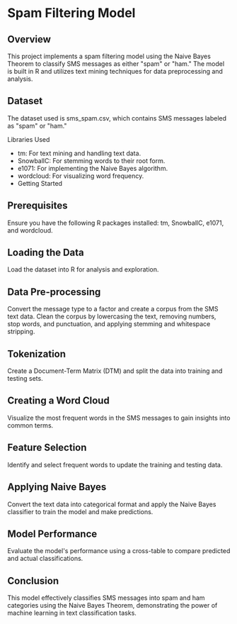 # Spam Filtering Model
## Overview
This project implements a spam filtering model using the Naive Bayes Theorem to classify SMS messages as either "spam" or "ham." The model is built in R and utilizes text mining techniques for data preprocessing and analysis.

## Dataset
The dataset used is sms_spam.csv, which contains SMS messages labeled as "spam" or "ham."

Libraries Used
- tm: For text mining and handling text data.
- SnowballC: For stemming words to their root form.
- e1071: For implementing the Naive Bayes algorithm.
- wordcloud: For visualizing word frequency.
- Getting Started

## Prerequisites
Ensure you have the following R packages installed: tm, SnowballC, e1071, and wordcloud.

## Loading the Data
Load the dataset into R for analysis and exploration.

## Data Pre-processing
Convert the message type to a factor and create a corpus from the SMS text data. Clean the corpus by lowercasing the text, removing numbers, stop words, and punctuation, and applying stemming and whitespace stripping.

## Tokenization
Create a Document-Term Matrix (DTM) and split the data into training and testing sets.

## Creating a Word Cloud
Visualize the most frequent words in the SMS messages to gain insights into common terms.

## Feature Selection
Identify and select frequent words to update the training and testing data.

## Applying Naive Bayes
Convert the text data into categorical format and apply the Naive Bayes classifier to train the model and make predictions.

## Model Performance
Evaluate the model's performance using a cross-table to compare predicted and actual classifications.

## Conclusion
This model effectively classifies SMS messages into spam and ham categories using the Naive Bayes Theorem, demonstrating the power of machine learning in text classification tasks.
